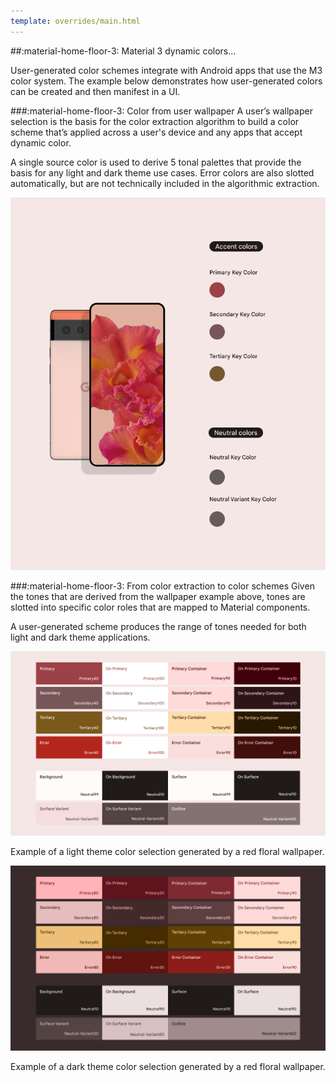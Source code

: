 ```yaml
---
template: overrides/main.html
---
```


  [m3-colors-wallpaper]: ../assets/screenshots/m3/m3-colors-wallpaper.png
  [m3-colors-light-theme]: ../assets/screenshots/m3/m3-colors-light-theme.png
  [m3-colors-dark-theme]: ../assets/screenshots/m3/m3-colors-dark-theme.png

##:material-home-floor-3: Material 3 dynamic colors...

User-generated color schemes integrate with Android apps that use the M3 color system. The example below demonstrates how user-generated colors can be created and then manifest in a UI.

###:material-home-floor-3: Color from user wallpaper
A user’s wallpaper selection is the basis for the color extraction algorithm to build a color scheme that’s applied across a user's device and any apps that accept dynamic color.

A single source color is used to derive 5 tonal palettes that provide the basis for any light and dark theme use cases. Error colors are also slotted automatically, but are not technically included in the algorithmic extraction.

![m3-colors-wallpaper]

###:material-home-floor-3: From color extraction to color schemes
Given the tones that are derived from the wallpaper example above, tones are slotted into specific color roles that are mapped to Material components. 

A user-generated scheme produces the range of tones needed for both light and dark theme applications. 


![m3-colors-light-theme]

Example of a light theme color selection generated by a red floral wallpaper.

![m3-colors-dark-theme]

Example of a dark theme color selection generated by a red floral wallpaper.
